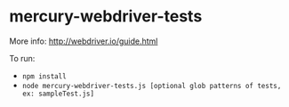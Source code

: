 # mercury-webdriver-tests

More info: http://webdriver.io/guide.html

To run:
 - `npm install`
 - `node mercury-webdriver-tests.js [optional glob patterns of tests, ex: sampleTest.js]`
